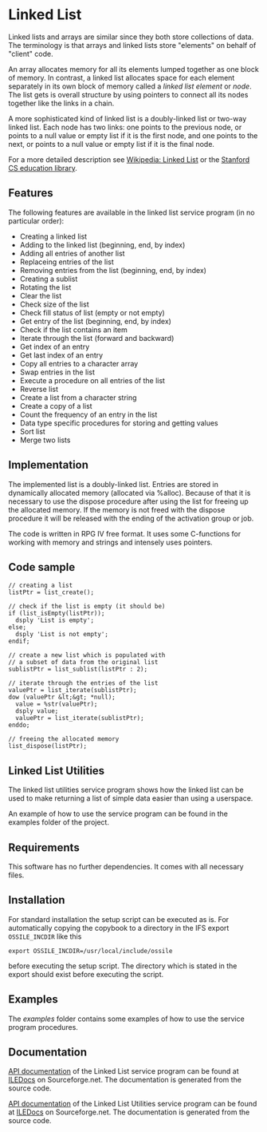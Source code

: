 # Linked List

Linked lists and arrays are similar since they both store collections of data. 
The terminology is that arrays and linked lists store "elements" on behalf of 
"client" code. 

An array allocates memory for all its elements lumped together as one block of 
memory. In contrast, a linked list allocates space for each element separately 
in its own block of memory called a _linked list element_ or _node_. The list 
gets is overall structure by using pointers to connect all	its nodes together 
like the links in a chain.

A more sophisticated kind of linked list is a doubly-linked list or two-way 
linked list. Each node has two links: one points to the previous node, or points
to a null value or empty list if it is the first node, and one points to the 
next, or points to a null value or empty list if it is the final node.

For a more detailed description see [Wikipedia: Linked List](http://en.wikipedia.org/wiki/Linked_list) 
or the [Stanford CS education library](http://cslibrary.stanford.edu/103/).


## Features

The following features are available in the linked list service program
(in no particular order):

- Creating a linked list
- Adding to the linked list (beginning, end, by index)
- Adding all entries of another list
- Replaceing entries of the list
- Removing entries from the list (beginning, end, by index)
- Creating a sublist
- Rotating the list
- Clear the list
- Check size of the list
- Check fill status of list (empty or not empty)
- Get entry of the list (beginning, end, by index)
- Check if the list contains an item
- Iterate through the list (forward and backward)		
- Get index of an entry
- Get last index of an entry
- Copy all entries to a character array
- Swap entries in the list
- Execute a procedure on all entries of the list
- Reverse list
- Create a list from a character string
- Create a copy of a list
- Count the frequency of an entry in the list
- Data type specific procedures for storing and getting values
- Sort list
- Merge two lists


## Implementation

The implemented list is a doubly-linked list. Entries are stored in dynamically 
allocated memory (allocated via %alloc). Because of that it is necessary to use 
the dispose procedure after using the list for freeing up the allocated memory.
If the memory is not freed with the dispose procedure it will be released with 
the ending of the activation group or job.

The code is written in RPG IV free format. It uses some C-functions for working
with memory and strings and intensely uses pointers.


## Code sample
```
// creating a list
listPtr = list_create();

// check if the list is empty (it should be)
if (list_isEmpty(listPtr));
  dsply 'List is empty';
else;
  dsply 'List is not empty';
endif;

// create a new list which is populated with 
// a subset of data from the original list
sublistPtr = list_sublist(listPtr : 2);

// iterate through the entries of the list
valuePtr = list_iterate(sublistPtr);
dow (valuePtr &lt;&gt; *null);
  value = %str(valuePtr);
  dsply value;
  valuePtr = list_iterate(sublistPtr);
enddo;

// freeing the allocated memory
list_dispose(listPtr);
```


## Linked List Utilities
The linked list utilities service program shows how the linked list can be used
to make returning a list of simple data easier than using a userspace.

An example of how to use the service program can be found in the examples folder
of the project.

## Requirements

This software has no further dependencies. It comes with all necessary files.

## Installation
For standard installation the setup script can be executed as is. For automatically
copying the copybook to a directory in the IFS export `OSSILE_INCDIR` like this

    export OSSILE_INCDIR=/usr/local/include/ossile

before executing the setup script. The directory which is stated in the export
should exist before executing the script.

## Examples
The _examples_ folder contains some examples of how to use the service program procedures.

## Documentation

[API documentation](http://iledocs.sourceforge.net/docs/index.php?program=/QSYS.LIB/FIST1.LIB/QRPGLESRC.FILE/LLIST.MBR)
of the Linked List service program can be found at [ILEDocs](http://iledocs.sourceforge.net/docs/)
on Sourceforge.net. The documentation is generated from the source code.

[API documentation](http://iledocs.sourceforge.net/docs/index.php?program=/QSYS.LIB/FIST1.LIB/QRPGLESRC.FILE/LUTIL.MBR)
of the Linked List Utilities service program can be found at [ILEDocs](http://iledocs.sourceforge.net/docs/)
on Sourceforge.net. The documentation is generated from the source code.
